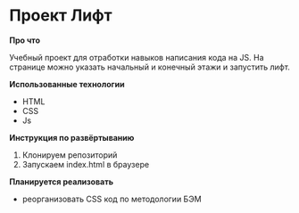 # Проект Лифт

**Про что**

Учебный проект для отработки навыков написания кода на JS.
На странице можно указать начальный и конечный этажи и запустить лифт.

**Использованные технологии**
* HTML
* CSS
* Js

**Инструкция по развёртыванию**
1. Клонируем репозиторий
2. Запускаем index.html в браузере

**Планируется реализовать**
* реорганизовать CSS код по методологии БЭМ
